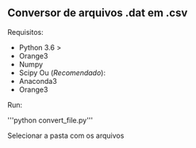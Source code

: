 Conversor de arquivos .dat em .csv
--------------

Requisitos:
- Python 3.6 >
- Orange3 
- Numpy 
- Scipy
Ou (_Recomendado_):
- Anaconda3
- Orange3

Run:

'''python convert_file.py'''

Selecionar a pasta com os arquivos
